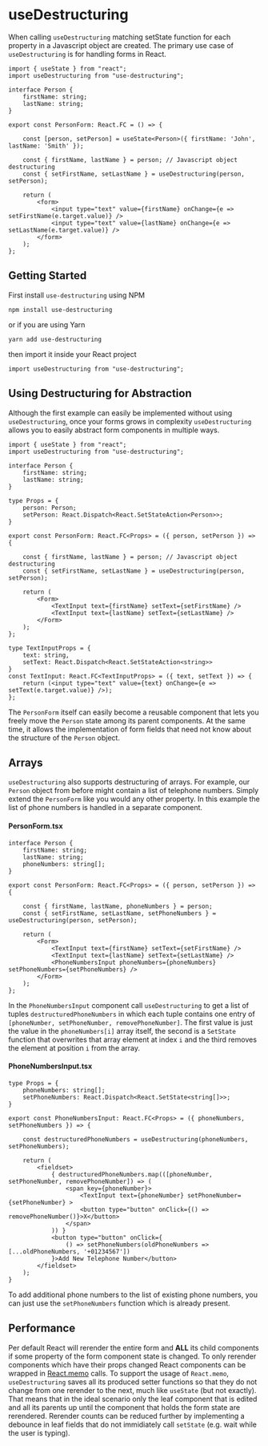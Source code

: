 # useDestructuring

When calling `useDestructuring` matching setState function for each property in a Javascript object are created.
The primary use case of `useDestructuring` is for handling forms in React. 

```tsx
import { useState } from "react";
import useDestructuring from "use-destructuring";

interface Person {
    firstName: string;
    lastName: string;
}

export const PersonForm: React.FC = () => {
    
    const [person, setPerson] = useState<Person>({ firstName: 'John', lastName: 'Smith' });

    const { firstName, lastName } = person; // Javascript object destructuring
    const { setFirstName, setLastName } = useDestructuring(person, setPerson);

    return (
        <form>
            <input type="text" value={firstName} onChange={e => setFirstName(e.target.value)} />
            <input type="text" value={lastName} onChange={e => setLastName(e.target.value)} />
        </form>
    );
};
```

## Getting Started

First install `use-destructuring` using NPM

```
npm install use-destructuring
```

or if you are using Yarn

```
yarn add use-destructuring
```

then import it inside your React project

```tsx
import useDestructuring from "use-destructuring";
```

## Using Destructuring for Abstraction

Although the first example can easily be implemented without using `useDestructuring`,
once your forms grows in complexity `useDestructuring` allows you to easily abstract form components in multiple ways.

```tsx
import { useState } from "react";
import useDestructuring from "use-destructuring";

interface Person {
    firstName: string;
    lastName: string;
}

type Props = {
    person: Person;
    setPerson: React.Dispatch<React.SetStateAction<Person>>;
}

export const PersonForm: React.FC<Props> = ({ person, setPerson }) => {

    const { firstName, lastName } = person; // Javascript object destructuring
    const { setFirstName, setLastName } = useDestructuring(person, setPerson);

    return (
        <Form>
            <TextInput text={firstName} setText={setFirstName} />
            <TextInput text={lastName} setText={setLastName} />
        </Form>
    );
};

type TextInputProps = {
    text: string,
    setText: React.Dispatch<React.SetStateAction<string>>
}
const TextInput: React.FC<TextInputProps> = ({ text, setText }) => {
    return (<input type="text" value={text} onChange={e => setText(e.target.value)} />);
};
```

The `PersonForm` itself can easily become a reusable component that lets you freely move the `Person` state among its parent components.
At the same time, it allows the implementation of form fields that need not know about the structure of the `Person` object.

## Arrays

`useDestructuring` also supports destructuring of arrays.
For example, our `Person` object from before might contain a list of telephone numbers.
Simply extend the `PersonForm` like you would any other property.
In this example the list of phone numbers is handled in a separate component.

#### PersonForm.tsx
```tsx
interface Person {
    firstName: string;
    lastName: string;
    phoneNumbers: string[];
}

export const PersonForm: React.FC<Props> = ({ person, setPerson }) => {

    const { firstName, lastName, phoneNumbers } = person;
    const { setFirstName, setLastName, setPhoneNumbers } = useDestructuring(person, setPerson);

    return (
        <Form>
            <TextInput text={firstName} setText={setFirstName} />
            <TextInput text={lastName} setText={setLastName} />
            <PhoneNumbersInput phoneNumbers={phoneNumbers} setPhoneNumbers={setPhoneNumbers} />
        </Form>
    );
};
```

In the `PhoneNumbersInput` component call `useDestructuring` to get a list of tuples `destructuredPhoneNumbers`
in which each tuple contains one entry of `[phoneNumber, setPhoneNumber, removePhoneNumber]`.
The first value is just the value in the `phoneNumbers[i]` array itself, the second is a `SetState` function
that overwrites that array element at index `i` and the third removes the element at position `i` from the array.

#### PhoneNumbersInput.tsx
```tsx
type Props = {
    phoneNumbers: string[];
    setPhoneNumbers: React.Dispatch<React.SetState<string[]>>;
}

export const PhoneNumbersInput: React.FC<Props> = ({ phoneNumbers, setPhoneNumbers }) => {

    const destructuredPhoneNumbers = useDestructuring(phoneNumbers, setPhoneNumbers);

    return (
        <fieldset>
            { destructuredPhoneNumbers.map(([phoneNumber, setPhoneNumber, removePhoneNumber]) => (
                <span key={phoneNumber}>
                    <TextInput text={phoneNumber} setPhoneNumber={setPhoneNumber} >
                    <button type="button" onClick={() => removePhoneNumber()}>X</button>
                </span>
            )) }
            <button type="button" onClick={
                () => setPhoneNumbers(oldPhoneNumbers => [...oldPhoneNumbers, '+01234567'])
            }>Add New Telephone Number</button>
        </fieldset>
    );
}
```

To add additional phone numbers to the list of existing phone numbers, you can just use the `setPhoneNumbers` function which is already present.

## Performance

Per default React will rerender the entire form and **ALL** its child components if some property of the form component state is changed.
To only rerender components which have their props changed React components can be wrapped in [React.memo](https://react.dev/reference/react/memo) calls.
To support the usage of `React.memo`, `useDestructuring` saves all its produced setter functions so that they do not change from one rerender to the next, much like `useState` (but not exactly).
That means that in the ideal scenario only the leaf component that is edited and all its parents up until the component that holds the form state are rerendered.
Rerender counts can be reduced further by implementing a debounce in leaf fields that do not immidiately call `setState` (e.g. wait while the user is typing).